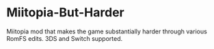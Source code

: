 # Miitopia-But-Harder
Miitopia mod that makes the game substantially harder through various RomFS edits. 3DS and Switch supported.
